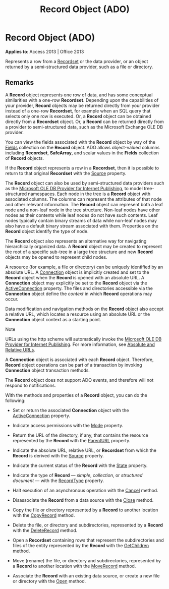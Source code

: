 ﻿---
title: Record Object (ADO)
TOCTitle: Record Object (ADO)
ms:assetid: 817aaf13-78d4-1134-aa94-997e92077c22
ms:mtpsurl: https://msdn.microsoft.com/en-us/library/JJ249557(v=office.15)
ms:contentKeyID: 48545952
ms.date: 09/18/2015
mtps_version: v=office.15
---

# Record Object (ADO)


**Applies to**: Access 2013 | Office 2013

Represents a row from a [Recordset](recordset-object-ado.md) or the data provider, or an object returned by a semi-structured data provider, such as a file or directory.

## Remarks

A **Record** object represents one row of data, and has some conceptual similarities with a one-row **Recordset**. Depending upon the capabilities of your provider, **Record** objects may be returned directly from your provider instead of a one-row **Recordset**, for example when an SQL query that selects only one row is executed. Or, a **Record** object can be obtained directly from a **Recordset** object. Or, a **Record** can be returned directly from a provider to semi-structured data, such as the Microsoft Exchange OLE DB provider.

You can view the fields associated with the **Record** object by way of the [Fields](fields-collection-ado.md) collection on the **Record** object. ADO allows object-valued columns including **Recordset**, **SafeArray**, and scalar values in the **Fields** collection of **Record** objects.

If the **Record** object represents a row in a **Recordset**, then it is possible to return to that original **Recordset** with the [Source](source-property-ado-record.md) property.

The **Record** object can also be used by semi-structured data providers such as the [Microsoft OLE DB Provider for Internet Publishing](microsoft-ole-db-provider-for-internet-publishing.md), to model tree-structured namespaces. Each node in the tree is a **Record** object with associated columns. The columns can represent the attributes of that node and other relevant information. The **Record** object can represent both a leaf node and a non-leaf node in the tree structure. Non-leaf nodes have other nodes as their contents while leaf nodes do not have such contents. Leaf nodes typically contain binary streams of data while non-leaf nodes may also have a default binary stream associated with them. Properties on the **Record** object identify the type of node.

The **Record** object also represents an alternative way for navigating hierarchically organized data. A **Record** object may be created to represent the root of a specific sub-tree in a large tree structure and new **Record** objects may be opened to represent child nodes.

A resource (for example, a file or directory) can be uniquely identified by an absolute URL. A [Connection](connection-object-ado.md) object is implicitly created and set to the **Record** object when the **Record** is opened with an absolute URL. A **Connection** object may explicitly be set to the **Record** object via the [ActiveConnection](activeconnection-property-ado.md) property. The files and directories accessible via the **Connection** object define the *context* in which **Record** operations may occur.

Data modification and navigation methods on the **Record** object also accept a relative URL, which locates a resource using an absolute URL or the **Connection** object context as a starting point.


> [!NOTE]
> <P>URLs using the http scheme will automatically invoke the <A href="microsoft-ole-db-provider-for-internet-publishing.md">Microsoft OLE DB Provider for Internet Publishing</A>. For more information, see <A href="absolute-and-relative-urls.md">Absolute and Relative URLs</A>.</P>



A **Connection** object is associated with each **Record** object. Therefore, **Record** object operations can be part of a transaction by invoking **Connection** object transaction methods.

The **Record** object does not support ADO events, and therefore will not respond to notifications.

With the methods and properties of a **Record** object, you can do the following:

  - Set or return the associated **Connection** object with the [ActiveConnection](activeconnection-property-ado.md) property.

  - Indicate access permissions with the [Mode](mode-property-ado.md) property.

  - Return the URL of the directory, if any, that contains the resource represented by the **Record** with the [ParentURL](parenturl-property-ado.md) property.

  - Indicate the absolute URL, relative URL, or **Recordset** from which the **Record** is derived with the [Source](source-property-ado-record.md) property.

  - Indicate the current status of the **Record** with the [State](state-property-ado.md) property.

  - Indicate the type of **Record** — *simple*, *collection*, or *structured document* — with the [RecordType](recordtype-property-ado.md) property.

  - Halt execution of an asynchronous operation with the [Cancel](cancel-method-ado.md) method.

  - Disassociate the **Record** from a data source with the [Close](close-method-ado.md) method.

  - Copy the file or directory represented by a **Record** to another location with the [CopyRecord](copyrecord-method-ado.md) method.

  - Delete the file, or directory and subdirectories, represented by a **Record** with the [DeleteRecord](deleterecord-method-ado.md) method.

  - Open a **Recordset** containing rows that represent the subdirectories and files of the entity represented by the **Record** with the [GetChildren](getchildren-method-ado.md) method.

  - Move (rename) the file, or directory and subdirectories, represented by a **Record** to another location with the [MoveRecord](moverecord-method-ado.md) method.

  - Associate the **Record** with an existing data source, or create a new file or directory with the [Open](open-method-ado-record.md) method.

